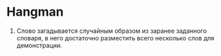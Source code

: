 # Hangman

1. Слово загадывается случайным образом из заранее заданного словаря, в него достаточно разместить всего несколько слов для демонстрации.
